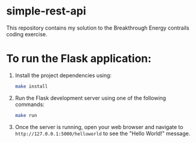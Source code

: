 # simple-rest-api
This repository contains my solution to the Breakthrough Energy contrails coding exercise.

# To run the Flask application:
1. Install the project dependencies using:
    ```bash
    make install
    ```
2.  Run the Flask development server using one of the following commands:
    ```bash
    make run
    ```
3.  Once the server is running, open your web browser and navigate to `http://127.0.0.1:5000/helloworld` to see the "Hello World!" message.
